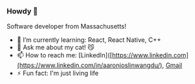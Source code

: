 ### Howdy 👋

Software developer from Massachusetts!

- 🌱 I’m currently learning: React, React Native, C++
- 💬 Ask me about my cat! 😼
- 📫 How to reach me: [LinkedIn]([https://www.linkedin.com](https://www.linkedin.com/in/aaronjoslinwangdu/), [Gmail](mailto:aarsjw@gmail.com)
- ⚡ Fun fact: I'm just living life 

